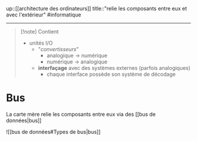 up::[[architecture des ordinateurs]]
title::"relie les composants entre eux et avec l'extérieur"
#informatique 

---

> [!note] Contient
>  - unités I/O
>      - "_convertisseurs_"
>          - analogique -> numérique
>          - numérique -> analogique
>      - **interfaçage** avec des systèmes externes (parfois analogiques)
>          - chaque interface possède son système de décodage


# Bus
La carte mère relie les composants entre eux via des [[bus de données|bus]]

![[bus de données#Types de bus|bus]]

